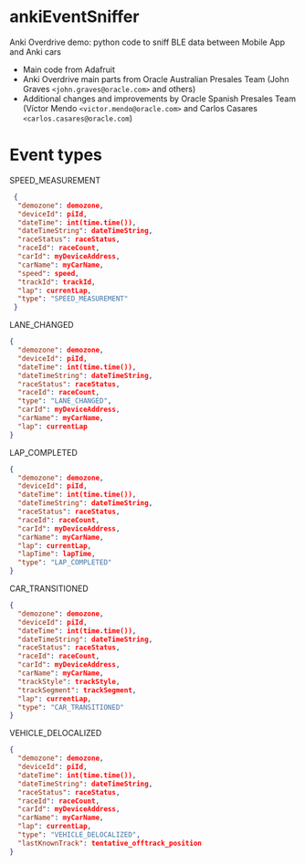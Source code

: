 # ankiEventSniffer
Anki Overdrive demo: python code to sniff BLE data between Mobile App and Anki cars

* Main code from Adafruit
* Anki Overdrive main parts from Oracle Australian Presales Team (John Graves ```<john.graves@oracle.com>``` and others)
* Additional changes and improvements by Oracle Spanish Presales Team (Víctor Mendo ```<victor.mendo@oracle.com>``` and Carlos Casares ```<carlos.casares@oracle.com```)
 
# Event types

SPEED_MEASUREMENT
```json
 {
  "demozone": demozone,
  "deviceId": piId,
  "dateTime": int(time.time()),
  "dateTimeString": dateTimeString,
  "raceStatus": raceStatus,
  "raceId": raceCount,
  "carId": myDeviceAddress,
  "carName": myCarName,
  "speed": speed,
  "trackId": trackId,
  "lap": currentLap,
  "type": "SPEED_MEASUREMENT"
 }
```

LANE_CHANGED
```json
{
  "demozone": demozone,
  "deviceId": piId,
  "dateTime": int(time.time()),
  "dateTimeString": dateTimeString,
  "raceStatus": raceStatus,
  "raceId": raceCount,
  "type": "LANE_CHANGED",
  "carId": myDeviceAddress,
  "carName": myCarName,
  "lap": currentLap
}
```

LAP_COMPLETED
```json
{
  "demozone": demozone,
  "deviceId": piId,
  "dateTime": int(time.time()),
  "dateTimeString": dateTimeString,
  "raceStatus": raceStatus,
  "raceId": raceCount,
  "carId": myDeviceAddress,
  "carName": myCarName,
  "lap": currentLap,
  "lapTime": lapTime,
  "type": "LAP_COMPLETED"
}
```
CAR_TRANSITIONED
```json
{
  "demozone": demozone,
  "deviceId": piId,
  "dateTime": int(time.time()),
  "dateTimeString": dateTimeString,
  "raceStatus": raceStatus,
  "raceId": raceCount,
  "carId": myDeviceAddress,
  "carName": myCarName,
  "trackStyle": trackStyle,
  "trackSegment": trackSegment,
  "lap": currentLap,
  "type": "CAR_TRANSITIONED"
}
```
VEHICLE_DELOCALIZED
```json
{
  "demozone": demozone,
  "deviceId": piId,
  "dateTime": int(time.time()),
  "dateTimeString": dateTimeString,
  "raceStatus": raceStatus,
  "raceId": raceCount,
  "carId": myDeviceAddress,
  "carName": myCarName,
  "lap": currentLap,
  "type": "VEHICLE_DELOCALIZED",
  "lastKnownTrack": tentative_offtrack_position
}
```